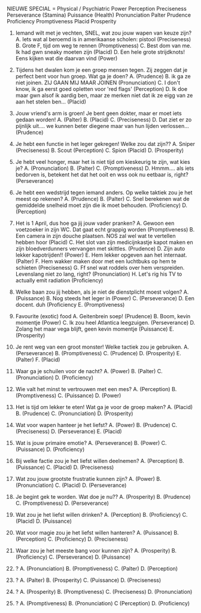 NIEUWE SPECIAL = Physical / Psychiatric 
Power
Perception
Preciseness
Perseverance (Stamina)
Puissance (Health)
Pronunciation
Palter
Prudence
Proficiency
Promptiveness
Placid
Prosperity

1. Iemand wilt met je vechten, SNEL, wat zou jouw wapen van keuze zijn?
A. Iets wat al beroemd is in amerikaanse scholen: pistool (Preciseness)
B.  Grote F, tijd om weg te rennen (Promptiveness)
C. Best dom van me. Ik had gwn sneaky moeten zijn (Placid)
D. Een hele grote strijdknots! Eens kijken wat die daarvan vind (Power)

2. Tijdens het dwalen kom je een groep mensen tegen. Zij zeggen dat je perfect bent voor hun groep. Wat ga je doen?
A. (Prudence) 
B. ik ga ze niet joinen. ZIJ GAAN MIJ MAAR JOINEN (Pronunciation)
C. I don't know, ik ga eerst goed opletten voor 'red flags' (Perception)
D. Ik doe maar gwn alsof ik aardig ben, maar ze merken niet dat ik ze eigg van ze aan het stelen ben... (Placid)

3. Jouw vriend's arm is groen! Je bent geen dokter, maar er moet iets gedaan worden!
A. (Palter)
B. (Placid) 
C. (Preciseness)
D. Dat ziet er zo pijnlijk uit.... we kunnen beter diegene maar van hun lijden verlossen... (Prudence)


4. Je hebt een functie in het leger gekregen! Welke zou dat zijn??
A. Sniper (Preciseness)
B. Scout (Perception)
C. Spion (Placid)
D. (Prosperity)

5. Je hebt veel honger, maar het is niet tijd om kieskeurig te zijn, wat kies je?
A. (Pronunciation)
B. (Palter)
C. (Promptiveness)
D. Hmmm.... als iets bedorven is, betekent het dat het ooit en wss ook nu eetbaar is, right? (Perseverance)

6. Je hebt een wedstrijd tegen iemand anders. Op welke taktiek zou je het meest op rekenen?
A. (Prudence)
B. (Palter)
C. Snel berekenen wat de gemiddelde snelheid moet zijn die ik moet behouden. (Proficiency)
D. (Perception)

7. Het is 1 April, dus hoe ga jij jouw vader pranken?
A. Gewoon een voetzoeker in zijn WC. Dat gaat echt grappig worden (Promptiveness)
B. Een camera in zijn douche plaatsen. NOS zal wel wat te vertellen hebben hoor (Placid)
C. Het slot van zijn medicijnkastje kapot maken en zijn bloedverdunners vervangen met skittles. (Prudence)
D. Zijn auto lekker kapotrijden!! (Power)
E. Hem lekker opgeven aan het internaat. (Palter)
F. Hem wakker maken door met een luchtbuks op hem te schieten (Preciseness)
G. Ff snel wat roddels over hem verspreiden. Levenslang niet zo lang, right? (Pronunciation)
H. Let's rig his TV to actually emit radiation (Proficiency)


8. Welke baan zou jij hebben, als je niet de dienstplicht moest volgen?
A. (Puissance) 
B. Nog steeds het leger in (Power) 
C. (Perseverance) 
D. Een docent. duh (Proficiency
E. (Promptiveness)

9. Favourite (exotic) food
A. Geitenbrein soep! (Prudence)
B. Boom, kevin momentje (Power)
C. Ik zou heel Atlantica leegzuigen. (Perseverance)
D. Zolang het maar vega blijft, geen kevin momentje (Puissance)
E. (Prosperity)

10. Je rent weg van een groot monster! Welke tactiek zou je gebruiken.
A. (Perseverance)
B. (Promptiveness)
C. (Prudence)
D. (Prosperity)
E. (Palter)
F. (Placid)

11. Waar ga je schuilen voor de nacht?
A. (Power)
B. (Palter)
C. (Pronunciation)
D. (Proficiency)

12. Wie valt het minst te vertrouwen met een mes?
A. (Perception)
B. (Promptiveness)
C. (Puissance)
D. (Power)

13. Het is tijd om lekker te eten! Wat ga je voor de groep maken?
A. (Placid)
B. (Prudence)
C. (Pronunciation)
D. (Prosperity)

14. Wat voor wapen hanteer je het liefst?
A. (Power)
B. (Prudence)
C. (Preciseness)
D. (Perseverance)
E. (Placid)

15. Wat is jouw primaire emotie?
A. (Perseverance)
B. (Power)
C. (Puissance)
D. (Proficiency)

16. Bij welke factie zou je het liefst willen deelnemen?
A. (Perception)
B. (Puissance)
C. (Placid)
D. (Preciseness)

17. Wat zou jouw grootste frustratie kunnen zijn?
A. (Power)
B. (Pronunciation)
C. (Placid)
D. (Perseverance)

18. Je begint gek te worden. Wat doe je nu??
A. (Prosperity)
B. (Prudence)
C. (Promptiveness)
D. (Perseverance)

19. Wat zou je het liefst willen drinken?
A. (Perception)
B. (Proficiency)
C. (Placid)
D. (Puissance)

20.  Wat voor magie zou je het liefst willen hanteren?
A. (Puissance)
B. (Perception)
C. (Proficiency)
D. (Preciseness)

21. Waar zou je het meeste bang voor kunnen zijn?
A. (Prosperity)
B. (Proficiency)
C. (Perseverance)
D. (Puissance)

22.  ?
A. (Pronunciation)
B. (Promptiveness)
C. (Palter)
D. (Perception)

23. ? 
A. (Palter)
B. (Prosperity)
C. (Puissance)
D. (Preciseness)

24. ?
A. (Prosperity)
B. (Promptiveness)
C. (Preciseness)
D. (Pronunciation)

25. ? 
A. (Promptiveness)
B. (Pronunciation)
C (Perception)
D. (Proficiency)
